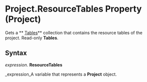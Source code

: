 
# Project.ResourceTables Property (Project)

Gets a  ** [Tables](0a8b7dd0-b42b-ed96-4d66-c5d35ddeb8ad.md)** collection that contains the resource tables of the project. Read-only **Tables**.


## Syntax

 _expression_. **ResourceTables**

 _expression_A variable that represents a  **Project** object.

